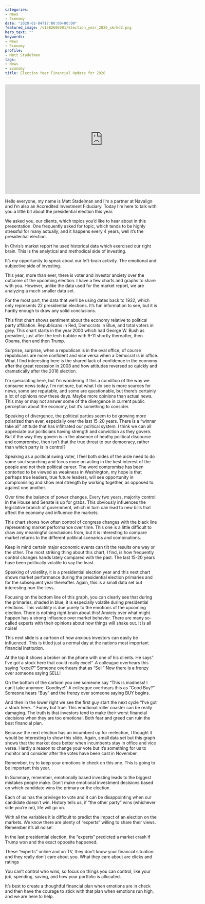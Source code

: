 ```yaml
---
categories:
- News
- Economy
date: "2020-02-04T17:00:00+00:00"
featured_image: /v1582606981/Election_year_2020_xkrkd2.png
hero_text: ""
keywords:
- News
- Economy
profile:
- Matt Stadelman
tags:
- News
- Economy
title: Election Year Financial Update for 2020
---
```

<iframe src="https://player.vimeo.com/video/393452775" width="640" height="360" frameborder="0" allow="autoplay; fullscreen" allowfullscreen></iframe>

Hello everyone, my name is Matt Stadelman and I’m a partner at Navalign and I’m also an Accredited Investment Fiduciary. Today I’m here to talk with you a little bit about the presidential election this year.

We asked you, our clients, which topics you’d like to hear about in this presentation. One frequently asked for topic, which tends to be highly stressful for many actually, and it happens every 4 years, well it’s the presidential election.

In Chris’s market report he used historical data which exercised our right brain. This is the analytical and methodical side of investing.

It’s my opportunity to speak about our left-brain activity. The emotional and subjective side of investing.

This year, more than ever, there is voter and investor anxiety over the outcome of the upcoming election. I have a few charts and graphs to share with you. However, unlike the data used for the market report, we are analyzing a much smaller data set.

For the most part, the data that we’ll be using dates back to 1932, which only represents 22 presidential elections. It’s fun information to see, but it is hardly enough to draw any solid conclusions.

This first chart shows sentiment about the economy relative to political party affiliation. Republicans in Red, Democrats in Blue, and total voters in grey. This chart starts in the year 2000 which had George W. Bush as president, just after the tech bubble with 9-11 shortly thereafter, then Obama, then and then Trump.

Surprise, surprise, when a republican is in the oval office, of course republicans are more confident and vice versa when a Democrat is in office. What I find interesting here is the shared lack of confidence in the economy after the great recession in 2008 and how attitudes reversed so quickly and dramatically after the 2016 election.

I’m speculating here, but I’m wondering if this a condition of the way we consume news today. I’m not sure, but what I do see is more sources for news, some are reputable, and some are questionable, but there’s certainly a lot of opinions now these days. Maybe more opinions than actual news. This may or may not answer some of the divergence in current public perception about the economy, but it’s something to consider.

Speaking of divergence, the political parties seem to be growing more polarized than ever, especially over the last 15-20 years. There is a “winner take all” attitude that has infiltrated our political system. I think we can all appreciate our politicians having strength and conviction as they govern. But if the way they govern is in the absence of heathy political discourse and compromise, then isn’t that the true threat to our democracy, rather than which party is in control?

Speaking as a political swing voter, I feel both sides of the aisle need to do some soul searching and focus more on acting in the best interest of the people and not their political career. The word compromise has been contorted to be viewed as weakness in Washington, my hope is that perhaps true leaders, true future leaders, will see opportunity in compromising and show real strength by working together, as opposed to against one another.

Over time the balance of power changes. Every two years, majority control in the House and Senate is up for grabs. This obviously influences the legislative branch of government, which in turn can lead to new bills that affect the economy and influence the markets.

This chart shows how often control of congress changes with the black line representing market performance over time. This one is a little difficult to draw any meaningful conclusions from, but it is interesting to compare market returns to the different political scenarios and combinations.

Keep in mind certain major economic events can tilt the results one way or the other. The most striking thing about this chart, I find, is how frequently control changes hands lately compared with the past. The last 15-20 years have been politically volatile to say the least.

Speaking of volatility, it is a presidential election year and this next chart shows market performance during the presidential election primaries and for the subsequent year thereafter. Again, this is a small data set but interesting non-the-less.

Focusing on the bottom line of this graph, you can clearly see that during the primaries, shaded in blue, it is especially volatile during presidential elections. This volatility is due purely to the emotions of the upcoming election. There is nothing right brain about this! Anxiety over what might happen has a strong influence over market behavior. There are many so-called experts with their opinions about how things will shake out. It is all noise!

This next slide is a cartoon of how anxious investors can easily be influenced. This is titled just a normal day at the nations most important financial institution.

At the top it shows a broker on the phone with one of his clients. He says” I’ve got a stock here that could really excel”. A colleague overhears this saying “excel?” Someone overhears that as “Sell” Now there is a frenzy over someone saying SELL!

On the bottom of the cartoon you see someone say “This is madness! I can’t take anymore. Goodbye!” A colleague overhears this as “Good Buy?” Someone hears “Buy” and the frenzy over someone saying BUY begins.

And then in the lower right we see the first guy start the next cycle “I’ve got a stock here…” Funny but true. This emotional roller coaster can be really damaging. The truth is that investors tend to make their worst financial decisions when they are too emotional. Both fear and greed can ruin the best financial plan.

Because the next election has an incumbent up for reelection, I thought it would be interesting to show this slide. Again, small data set but this graph shows that the market does better when incumbents stay in office and vice versa. Hardly a reason to change your vote but it’s something for us to monitor and consider after the votes have been cast in November.

Remember, try to keep your emotions in check on this one. This is going to be important this year.

In Summary, remember, emotionally based investing leads to the biggest mistakes people make. Don’t make emotional investment decisions based on which candidate wins the primary or the election.

Each of us has the privilege to vote and it can be disappointing when our candidate doesn't win. History tells us, if “the other party” wins (whichever side you’re on), life will go on.

With all the variables it is difficult to predict the impact of an election on the markets. We know there are plenty of “experts” willing to share their views. Remember it’s all noise!

In the last presidential election, the “experts” predicted a market crash if Trump won and the exact opposite happened.

These “experts” online and on TV, they don’t know your financial situation and they really don’t care about you. What they care about are clicks and ratings

You can’t control who wins, so focus on things you can control, like your job, spending, saving, and how your portfolio is allocated.

It’s best to create a thoughtful financial plan when emotions are in check and then have the courage to stick with that plan when emotions run high, and we are here to help.
